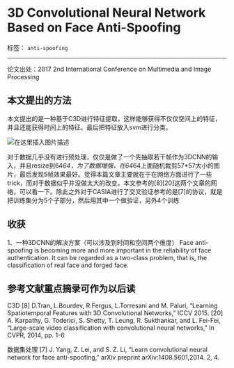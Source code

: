 ﻿# 3D Convolutional Neural Network Based on Face Anti-Spoofing

标签： `anti-spoofing`

---

论文出处：2017 2nd International Conference on Multimedia and Image Processing  

## 本文提出的方法  


本文提出的是一种基于C3D进行特征提取，这样能够获得不仅仅空间上的特征，并且还能获得时间上的特征。最后把特征放入svm进行分类。  

![在这里插入图片描述](https://img-blog.csdnimg.cn/20190402212634358.png)


对于数据几乎没有进行预处理，仅仅是做了一个先抽取若干帧作为3DCNN的输入，并且resize到64*64，为了数据增强，在64*64上面随机裁剪57*57大小的图片，最后发现5帧效果最好。觉得本篇文章主要就在于在网络方面进行了一些trick，而对于数据似乎并没做太大的改变。本文参考的[8][20]这两个文章的网络，可以看一下。除此之外对于CASIA进行了交叉验证参考的是[7]的协议，就是把训练集分为5个子部分，然后用其中一个做验证，另外4个训练  

## 收获

1、一种3DCNN的解决方案（可以涉及到时间和空间两个维度）
Face anti-spoofing is becoming more and more 
important in the reliability of face authentication. It can be 
regarded as a two-class problem, that is, the classification of 
real face and forged face.   

## 参考文献重点摘录可作为以后读  

C3D
[8] D.Tran, L.Bourdev, R.Fergus, L.Torresani and M. Paluri, “Learning 
Spatiotemporal Features with 3D Convolutional Networks,” ICCV 
2015.
[20] A. Karpathy, G. Toderici, S. Shetty, T. Leung, R. Sukthankar, and L. 
Fei-Fei, “Large-scale video classification with convolutional neural 
networks,” In CVPR, 2014, pp. 1-6  

数据集处理
[7] J. Yang, Z. Lei, and S. Z. Li, “Learn convolutional neural network for 
face anti-spoofing,” arXiv preprint arXiv:1408.5601,2014. 2, 4.




